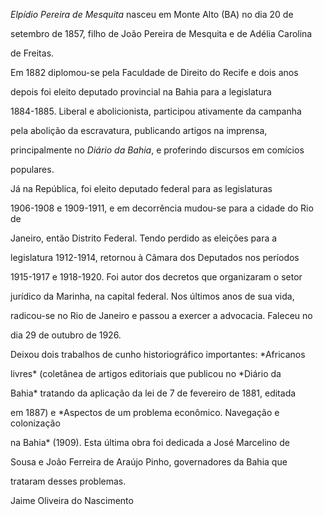 

*Elpídio Pereira de Mesquita* nasceu em Monte Alto (BA) no dia 20 de

setembro de 1857, filho de João Pereira de Mesquita e de Adélia Carolina

de Freitas.



Em 1882 diplomou-se pela Faculdade de Direito do Recife e dois anos

depois foi eleito deputado provincial na Bahia para a legislatura

1884-1885. Liberal e abolicionista, participou ativamente da campanha

pela abolição da escravatura, publicando artigos na imprensa,

principalmente no *Diário da Bahia*, e proferindo discursos em comícios

populares.



Já na República, foi eleito deputado federal para as legislaturas

1906-1908 e 1909-1911, e em decorrência mudou-se para a cidade do Rio de

Janeiro, então Distrito Federal. Tendo perdido as eleições para a

legislatura 1912-1914, retornou à Câmara dos Deputados nos períodos

1915-1917 e 1918-1920. Foi autor dos decretos que organizaram o setor

jurídico da Marinha, na capital federal. Nos últimos anos de sua vida,

radicou-se no Rio de Janeiro e passou a exercer a advocacia. Faleceu no

dia 29 de outubro de 1926.



Deixou dois trabalhos de cunho historiográfico importantes: *Africanos

livres* (coletânea de artigos editoriais que publicou no *Diário da

Bahia* tratando da aplicação da lei de 7 de fevereiro de 1881, editada

em 1887) e *Aspectos de um problema econômico. Navegação e colonização

na Bahia* (1909). Esta última obra foi dedicada a José Marcelino de

Sousa e João Ferreira de Araújo Pinho, governadores da Bahia que

trataram desses problemas.



Jaime Oliveira do Nascimento



